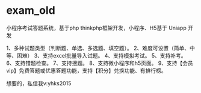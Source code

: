 # exam_old
小程序考试答题系统，基于php thinkphp框架开发，小程序、H5基于 Uniapp 开发

1、多种试题类型（判断题、单选、多选题、填空题）。
2、难度可设置（简单、中等、困难）
3、支持excel批量导入试题。
4、支持模拟考试。
5、支持补考。
6、支持错题检查。
7、支持搜题。
8、支持微小程序和h5页面。
9、支持【会员vip】免费答题或优惠答题功能，支持【积分】兑换功能、有排行榜。

想要的，私信我v:yhks2015
